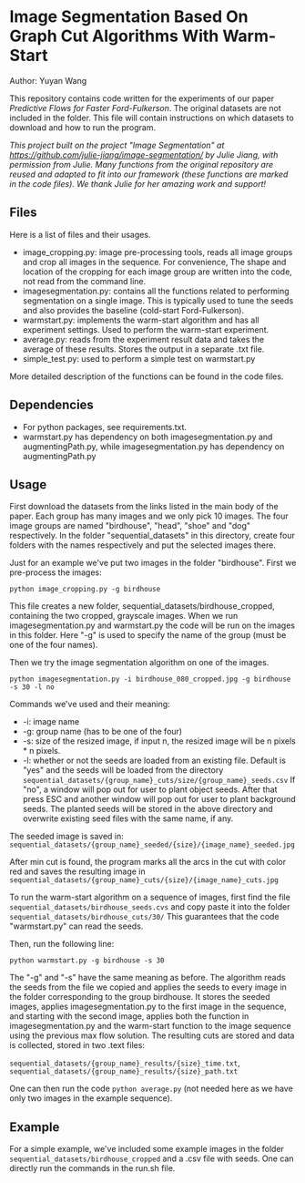 # Image Segmentation Based On Graph Cut Algorithms With Warm-Start
Author: Yuyan Wang

This repository contains code written for the experiments of our paper *Predictive Flows for Faster Ford-Fulkerson*. The original datasets are not included in the folder. This file will contain instructions on which datasets to download and how to run the program.

*This project built on the project "Image Segmentation" at https://github.com/julie-jiang/image-segmentation/ by Julie Jiang, with permission from Julie. Many functions from the original repository are reused and adapted to fit into our framework (these functions are marked in the code files). We thank Julie for her amazing work and support!*

## Files

Here is a list of files and their usages.
- image_cropping.py: image pre-processing tools, reads all image groups and crop all images in the sequence. For convenience, The shape and location of the cropping for each image group are written into the code, not read from the command line.
- imagesegmentation.py: contains all the functions related to performing segmentation on a single image. This is typically used to tune the seeds and also provides the baseline (cold-start Ford-Fulkerson).
- warmstart.py: implements the warm-start algorithm and has all experiment settings. Used to perform the warm-start experiment.
- average.py: reads from the experiment result data and takes the average of these results. Stores the output in a separate .txt file.
- simple_test.py: used to perform a simple test on warmstart.py

More detailed description of the functions can be found in the code files.

## Dependencies

- For python packages, see requirements.txt.
- warmstart.py has dependency on both imagesegmentation.py and augmentingPath.py, while imagesegmentation.py has dependency on augmentingPath.py

## Usage

First download the datasets from the links listed in the main body of the paper. Each group has many images and we only pick 10 images. The four image groups are named "birdhouse", "head", "shoe" and "dog" respectively. In the folder "sequential_datasets" in this directory, create four folders with the names respectively and put the selected images there.

Just for an example we've put two images in the folder "birdhouse". First we pre-process the images:
``` 
python image_cropping.py -g birdhouse
```
This file creates a new folder, sequential_datasets/birdhouse_cropped, containing the two cropped, grayscale images. When we run imagesegmentation.py and warmstart.py the code will be run on the images in this folder. Here "-g" is used to specify the name of the group (must be one of the four names).

Then we try the image segmentation algorithm on one of the images.

``` 
python imagesegmentation.py -i birdhouse_080_cropped.jpg -g birdhouse -s 30 -l no
```
Commands we've used and their meaning:
- -i: image name
- -g: group name (has to be one of the four)
- -s: size of the resized image, if input n, the resized image will be n pixels * n pixels.
- -l: whether or not the seeds are loaded from an existing file. Default is "yes" and the seeds will be loaded from the directory ``` sequential_datasets/{group_name}_cuts/size/{group_name}_seeds.csv ``` If "no", a window will pop out for user to plant object seeds. After that press ESC and another window will pop out for user to plant background seeds. The planted seeds will be stored in the above directory and overwrite existing seed files with the same name, if any.

The seeded image is saved in: ``` sequential_datasets/{group_name}_seeded/{size}/{image_name}_seeded.jpg ```

After min cut is found, the program marks all the arcs in the cut with color red and saves the resulting image in ```sequential_datasets/{group_name}_cuts/{size}/{image_name}_cuts.jpg```

To run the warm-start algorithm on a sequence of images, first find the file ``` sequential_datasets/birdhouse_seeds.cvs ``` and copy paste it into the folder ``` sequential_datasets/birdhouse_cuts/30/ ``` This guarantees that the code "warmstart.py" can read the seeds. 

Then, run the following line:
```
python warmstart.py -g birdhouse -s 30
```
The "-g" and "-s" have the same meaning as before. The algorithm reads the seeds from the file we copied and applies the seeds to every image in the folder corresponding to the group birdhouse. It stores the seeded images, applies imagesegmentation.py to the first image in the sequence, and starting with the second image, applies both the function in imagesegmentation.py and the warm-start function to the image sequence using the previous max flow solution. The resulting cuts are stored and data is collected, stored in two .text files:

``` sequential_datasets/{group_name}_results/{size}_time.txt ```, ``` sequential_datasets/{group_name}_results/{size}_path.txt ```

One can then run the code ``` python average.py ``` (not needed here as we have only two images in the example sequence).

## Example

For a simple example, we've included some example images in the folder ``` sequential_datasets/birdhouse_cropped ``` and a .csv file with seeds. One can directly run the commands in the run.sh file.


